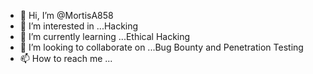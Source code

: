 - 👋 Hi, I’m @MortisA858
- 👀 I’m interested in ...Hacking
- 🌱 I’m currently learning ...Ethical Hacking
- 💞️ I’m looking to collaborate on ...Bug Bounty and Penetration Testing
- 📫 How to reach me ...

<!---
MortisA858/MortisA858 is a ✨ special ✨ repository because its `README.md` (this file) appears on your GitHub profile.
You can click the Preview link to take a look at your changes.
--->
